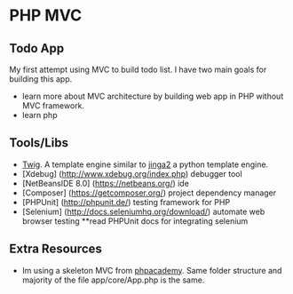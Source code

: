 # PHP MVC

## Todo App
My first attempt using MVC to build todo list.
I have two main goals for building this app.
* learn more about MVC architecture by building web app in PHP without MVC framework.
* learn php

## Tools/Libs
* [Twig](http://twig.sensiolabs.org/). A template engine similar to [jinga2](http://jinja.pocoo.org/docs/) a python template engine. 
* [Xdebug] (http://www.xdebug.org/index.php) debugger tool
* [NetBeansIDE 8.0] (https://netbeans.org/) ide
* [Composer] (https://getcomposer.org/) project dependency manager
* [PHPUnit] (http://phpunit.de/) testing framework for PHP
* [Selenium] (http://docs.seleniumhq.org/download/) automate web browser testing **read PHPUnit docs for integrating selenium 


## Extra Resources
* Im using a skeleton MVC from [phpacademy](http://www.youtube.com/playlist?list=PLfdtiltiRHWGXVHXX09fxXDi-DqInchFD). Same folder structure and majority of the file app/core/App.php is the same.

